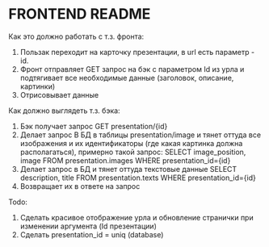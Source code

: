 # FRONTEND README
Как это должно работать с т.з. фронта:
1. Пользак переходит на карточку презентации, в url есть параметр - id.
2. Фронт отправляет GET запрос на бэк с параметром Id из урла и подтягивает все необходимые данные (заголовок, описание, картинки)
3. Отрисовывает данные

Как должно выглядеть  т.з. бэка:
1. Бэк получает запрос GET presentation/{id}
2. Делает запрос В БД в таблицы presentation/image и тянет оттуда все изображения и их идентификаторы (где какая картинка должна располагаться), примерно такой запрос:
SELECT image_position, image FROM presentation.images WHERE presentation_id={id}
3. Делает запрос в БД и тянет оттуда текстовые данные
SELECT description, title FROM presentation.texts WHERE presentation_id={id}
4. Возвращает их в ответе на запрос

Todo:
1. Сделать красивое отображение урла и обновление странички при изменении аргумента (Id презентации)
2. Сделать presentation_id = uniq (database)